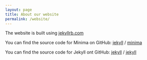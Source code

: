 ```yaml
---
layout: page
title: About our website
permalink: /website/
---
```


The website is built using [jekyllrb.com](https://jekyllrb.com/)

You can find the source code for Minima on GitHub:
[jekyll][jekyll-organization] /
[minima](https://github.com/jekyll/minima)

You can find the source code for Jekyll ont GitHub:
[jekyll][jekyll-organization] /
[jekyll](https://github.com/jekyll/jekyll)


[jekyll-organization]: https://github.com/jekyll

